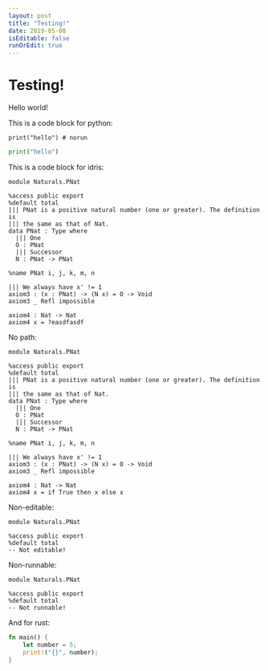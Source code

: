 ```yaml
---
layout: post
title: "Testing!"
date: 2019-05-08
isEditable: false
runOrEdit: true
---
```


# Testing!

Hello world!

This is a code block for python:

```python,norun
print("hello") # norun
```

```python
print("hello")
```

This is a code block for idris:

```idris,editable,path=proofs/naturals.idr,slice=2
module Naturals.PNat

%access public export
%default total
||| PNat is a positive natural number (one or greater). The definition is
||| the same as that of Nat.
data PNat : Type where
  ||| One
  O : PNat
  ||| Successor
  N : PNat -> PNat

%name PNat i, j, k, m, n

||| We always have x' != 1
axiom3 : (x : PNat) -> (N x) = O -> Void
axiom3 _ Refl impossible

axiom4 : Nat -> Nat
axiom4 x = ?easdfasdf
```

No path:

```idris,editable
module Naturals.PNat

%access public export
%default total
||| PNat is a positive natural number (one or greater). The definition is
||| the same as that of Nat.
data PNat : Type where
  ||| One
  O : PNat
  ||| Successor
  N : PNat -> PNat

%name PNat i, j, k, m, n

||| We always have x' != 1
axiom3 : (x : PNat) -> (N x) = O -> Void
axiom3 _ Refl impossible

axiom4 : Nat -> Nat
axiom4 x = if True then x else x
```

Non-editable:

```idris,path=proofs/naturals.idr,slice=2
module Naturals.PNat

%access public export
%default total
-- Not editable!
```

Non-runnable:

```idris,norun
module Naturals.PNat

%access public export
%default total
-- Not runnable!
```

And for rust:

```rust
fn main() {
    let number = 5;
    print!("{}", number);
}
```